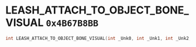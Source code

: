 # LEASH_ATTACH_TO_OBJECT_BONE_VISUAL `0x4B67B8BB`

```cpp
int LEASH_ATTACH_TO_OBJECT_BONE_VISUAL(int _Unk0, int _Unk1, int _Unk2, int _Unk3, int _Unk4, int _Unk5, int _Unk6, int _Unk7, int _Unk8, int _Unk9, int _Unk10, int _Unk11);
```